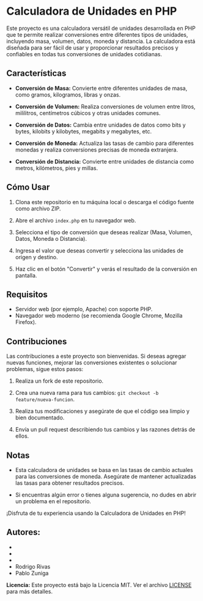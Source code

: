 # Calculadora de Unidades en PHP

Este proyecto es una calculadora versátil de unidades desarrollada en PHP que te permite realizar conversiones entre diferentes tipos de unidades, incluyendo masa, volumen, datos, moneda y distancia. La calculadora está diseñada para ser fácil de usar y proporcionar resultados precisos y confiables en todas tus conversiones de unidades cotidianas.

## Características

- **Conversión de Masa:** Convierte entre diferentes unidades de masa, como gramos, kilogramos, libras y onzas.

- **Conversión de Volumen:** Realiza conversiones de volumen entre litros, mililitros, centímetros cúbicos y otras unidades comunes.

- **Conversión de Datos:** Cambia entre unidades de datos como bits y bytes, kilobits y kilobytes, megabits y megabytes, etc.

- **Conversión de Moneda:** Actualiza las tasas de cambio para diferentes monedas y realiza conversiones precisas de moneda extranjera.

- **Conversión de Distancia:** Convierte entre unidades de distancia como metros, kilómetros, pies y millas.

## Cómo Usar

1. Clona este repositorio en tu máquina local o descarga el código fuente como archivo ZIP.

2. Abre el archivo `index.php` en tu navegador web.

3. Selecciona el tipo de conversión que deseas realizar (Masa, Volumen, Datos, Moneda o Distancia).

4. Ingresa el valor que deseas convertir y selecciona las unidades de origen y destino.

5. Haz clic en el botón "Convertir" y verás el resultado de la conversión en pantalla.

## Requisitos

- Servidor web (por ejemplo, Apache) con soporte PHP.
- Navegador web moderno (se recomienda Google Chrome, Mozilla Firefox).

## Contribuciones

Las contribuciones a este proyecto son bienvenidas. Si deseas agregar nuevas funciones, mejorar las conversiones existentes o solucionar problemas, sigue estos pasos:

1. Realiza un fork de este repositorio.

2. Crea una nueva rama para tus cambios: `git checkout -b feature/nueva-funcion`.

3. Realiza tus modificaciones y asegúrate de que el código sea limpio y bien documentado.

4. Envía un pull request describiendo tus cambios y las razones detrás de ellos.

## Notas

- Esta calculadora de unidades se basa en las tasas de cambio actuales para las conversiones de moneda. Asegúrate de mantener actualizadas las tasas para obtener resultados precisos.

- Si encuentras algún error o tienes alguna sugerencia, no dudes en abrir un problema en el repositorio.

¡Disfruta de tu experiencia usando la Calculadora de Unidades en PHP!

**Autores:**
- 
- 
- 
- 
- Rodrigo Rivas
- Pablo Zuniga

**Licencia:** Este proyecto está bajo la Licencia MIT. Ver el archivo [LICENSE](LICENSE) para más detalles.
